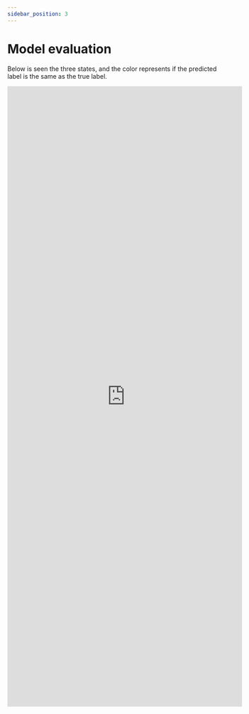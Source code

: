 ```yaml
---
sidebar_position: 3
---
```


# Model evaluation


Below is seen the three states, and the color represents if the predicted label is the same as the true label.

<iframe src="https://peetzie.github.io/SocialData_InteractiveMaps/Predict_states.html"
	sandbox="allow-same-origin allow-scripts"
	width="105%"
	height="1400"
	scrolling="yes"
	seamless="seamless"
	frameborder="0">
</iframe>

